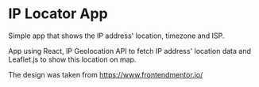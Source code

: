 # IP Locator App
Simple app that shows the IP address' location, timezone and ISP.

App using React, IP Geolocation API to fetch IP address' location data and Leaflet.js to show this location on map.

The design was taken from https://www.frontendmentor.io/
